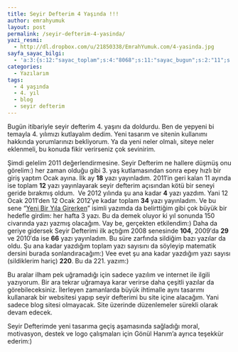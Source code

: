 ```yaml
---
title: Seyir Defterim 4 Yaşında !!!
author: emrahyumuk
layout: post
permalink: /seyir-defterim-4-yasinda/
yazi_resmi:
  - http://dl.dropbox.com/u/21850338/EmrahYumuk.com/4-yasinda.jpg
sayfa_sayac_bilgi:
  - 'a:3:{s:12:"sayac_toplam";s:4:"8068";s:11:"sayac_bugun";s:2:"11";s:9:"son_okuma";s:10:"1364919888";}'
categories:
  - Yazılarım
tags:
  - 4 yaşında
  - 4. yıl
  - blog
  - seyir defterim
---
```

Bugün itibariyle seyir defterim 4. yaşını da doldurdu. Ben de yepyeni bi temayla 4. yılımızı kutlayalım dedim. Yeni tasarım ve sitenin kullanımı hakkında yorumlarınızı bekliyorum. Ya da yeni neler olmalı, siteye neler eklenmeli, bu konuda fikir verirseniz çok sevinirim.

Şimdi gelelim 2011 değerlendirmesine. Seyir Defterim ne hallere düşmüş onu görelim:) her zaman olduğu gibi 3. yaş kutlamasından sonra epey hızlı bir giriş yaptım Ocak ayına. İlk ay **18** yazı yayınladım. 2011&#8242;in geri kalan 11 ayında ise toplam **12** yazı yayınlayarak seyir defterim açısından kötü bir seneyi geride bırakmış oldum.  Ve 2012 yılında şu ana kadar **4** yazı yazdım. Yani 12 Ocak 2011&#8242;den 12 Ocak 2012&#8242;ye kadar toplam **34** yazı yayınladım. Ve bu sene &#8220;[Yeni Bir Yıla Girerken][1]&#8221; isimli yazımda da belirttiğim gibi çok büyük bir hedefle girdim: her hafta 3 yazı. Bu da demek oluyor ki yıl sonunda 150 civarında yazı yazmış olacağım. Vay be, gerçekten etkilendim:) Daha da geriye gidersek Seyir Defterimi ilk açtığım 2008 senesinde **104**, 2009&#8242;da **29** ve 2010&#8242;da ise **66** yazı yayınladım. Bu süre zarfında sildiğim bazı yazılar da oldu. Şu ana kadar yazdığım toplam yazı sayısını da söyleyip matematik dersini burada sonlandıracağım:) Vee evet şu ana kadar yazdığım yazı sayısı (sildiklerim hariç) **220**. Bu da 221. yazım:)

<!--more-->

Bu aralar ilham pek uğramadığı için sadece yazılım ve internet ile ilgili yazıyorum. Bir ara tekrar uğramaya karar verirse daha çeşitli yazılar da görebileceksiniz. İlerleyen zamanlarda büyük ihtimalle aynı tasarımı kullanarak bir websitesi yapıp seyir defterimi bu site içine alacağım. Yani sadece blog sitesi olmayacak. Site üzerinde düzenlemeler sürekli olarak devam edecek.

Seyir Defterimde yeni tasarıma geçiş aşamasında sağladığı moral, motivasyon, destek ve logo çalışmaları için Gönül Hanım&#8217;a ayrıca teşekkür ederim:)

 [1]: http://www.emrahyumuk.com/yeni-bir-yila-girerken/